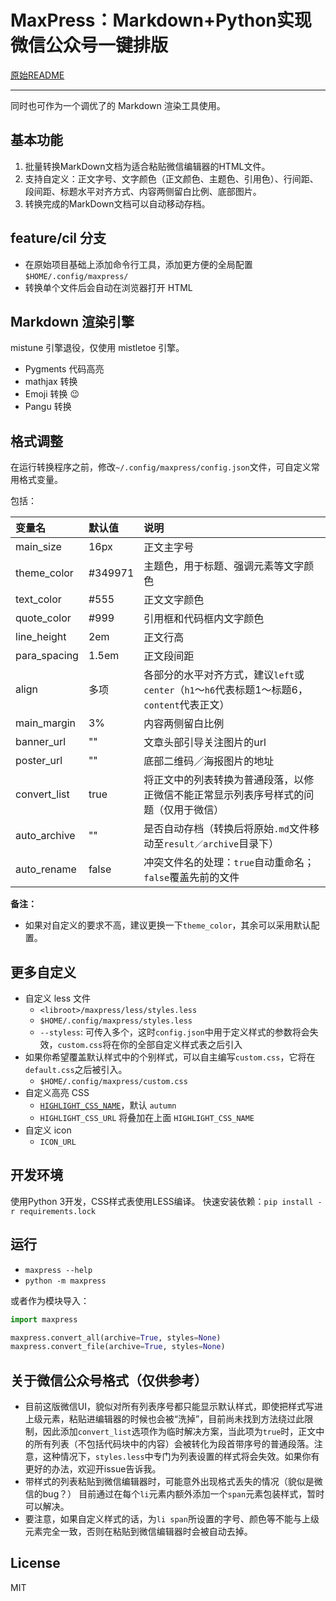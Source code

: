# MaxPress：Markdown+Python实现微信公众号一键排版

[原始README](https://github.com/insula1701/maxpress/blob/master/README.md)

-------------

同时也可作为一个调优了的 Markdown 渲染工具使用。

## 基本功能

1. 批量转换MarkDown文档为适合粘贴微信编辑器的HTML文件。
2. 支持自定义：正文字号、文字颜色（正文颜色、主题色、引用色）、行间距、段间距、标题水平对齐方式、内容两侧留白比例、底部图片。
3. 转换完成的MarkDown文档可以自动移动存档。

## feature/cil 分支

* 在原始项目基础上添加命令行工具，添加更方便的全局配置`$HOME/.config/maxpress/`
* 转换单个文件后会自动在浏览器打开 HTML

## Markdown 渲染引擎

mistune 引擎退役，仅使用 mistletoe 引擎。

* Pygments 代码高亮
* mathjax 转换
* Emoji 转换 :wink:
* Pangu 转换

## 格式调整

在运行转换程序之前，修改`~/.config/maxpress/config.json`文件，可自定义常用格式变量。

包括：

| 变量名       | 默认值  | 说明                                                                                        |
| :-----       | :-----  | :----                                                                                       |
| main_size    | 16px    | 正文主字号                                                                                  |
| theme_color  | #349971 | 主题色，用于标题、强调元素等文字颜色                                                        |
| text_color   | #555    | 正文文字颜色                                                                                |
| quote_color  | #999    | 引用框和代码框内文字颜色                                                                    |
| line_height  | 2em     | 正文行高                                                                                    |
| para_spacing | 1.5em   | 正文段间距                                                                                  |
| align        | 多项    | 各部分的水平对齐方式，建议`left`或`center`（`h1`～`h6`代表标题1～标题6，`content`代表正文） |
| main_margin  | 3%      | 内容两侧留白比例                                                                            |
| banner_url   | ""      | 文章头部引导关注图片的url                                                                   |
| poster_url   | ""      | 底部二维码／海报图片的地址                                                                  |
| convert_list | true    | 将正文中的列表转换为普通段落，以修正微信不能正常显示列表序号样式的问题（仅用于微信）        |
| auto_archive | ""      | 是否自动存档（转换后将原始`.md`文件移动至`result／archive`目录下）                          |
| auto_rename  | false   | 冲突文件名的处理：`true`自动重命名；`false`覆盖先前的文件                                   |


**备注：**

- 如果对自定义的要求不高，建议更换一下`theme_color`，其余可以采用默认配置。

## 更多自定义

* 自定义 less 文件
  * `<libroot>/maxpress/less/styles.less`
  * `$HOME/.config/maxpress/styles.less`
  * `--styless`: 可传入多个，这时`config.json`中用于定义样式的参数将会失效，`custom.css`将在你的全部自定义样式表之后引入
* 如果你希望覆盖默认样式中的个别样式，可以自主编写`custom.css`，它将在`default.css`之后被引入。
  * `$HOME/.config/maxpress/custom.css`
* 自定义高亮 CSS
  * [`HIGHLIGHT_CSS_NAME`](https://bitbucket.org/birkenfeld/pygments-main/src/default/pygments/styles/)，默认 `autumn`
  * `HIGHLIGHT_CSS_URL` 将叠加在上面 `HIGHLIGHT_CSS_NAME`
* 自定义 icon
  * `ICON_URL`


## 开发环境

使用Python 3开发，CSS样式表使用LESS编译。
快速安装依赖：`pip install -r requirements.lock`

## 运行

* `maxpress --help`
* `python -m maxpress`

或者作为模块导入：

```python
import maxpress

maxpress.convert_all(archive=True, styles=None)
maxpress.convert_file(archive=True, styles=None)
```

## 关于微信公众号格式（仅供参考）

* 目前这版微信UI，貌似对所有列表序号都只能显示默认样式，即使把样式写进上级元素，粘贴进编辑器的时候也会被“洗掉”，目前尚未找到方法绕过此限制，因此添加`convert_list`选项作为临时解决方案，当此项为`true`时，正文中的所有列表（不包括代码块中的内容）会被转化为段首带序号的普通段落。注意，这种情况下，`styles.less`中专门为列表设置的样式将会失效。如果你有更好的办法，欢迎开issue告诉我。
* 带样式的列表粘贴到微信编辑器时，可能意外出现格式丢失的情况（貌似是微信的bug？） 目前通过在每个`li`元素内额外添加一个`span`元素包装样式，暂时可以解决。
* 要注意，如果自定义样式的话，为`li span`所设置的字号、颜色等不能与上级元素完全一致，否则在粘贴到微信编辑器时会被自动去掉。

## License

MIT
